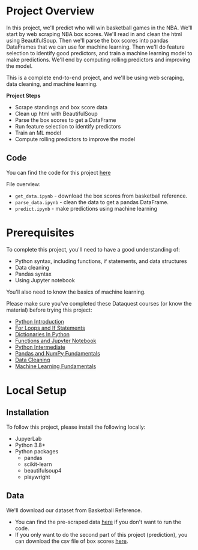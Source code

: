 # Project Overview

In this project, we'll predict who will win basketball games in the NBA.  We'll start by web scraping NBA box scores.  We'll read in and clean the html using BeautifulSoup.  Then we'll parse the box scores into pandas DataFrames that we can use for machine learning.  Then we'll do feature selection to identify good predictors, and train a machine learning model to make predictions.  We'll end by computing rolling predictors and improving the model.

This is a complete end-to-end project, and we'll be using web scraping, data cleaning, and machine learning.

**Project Steps**

* Scrape standings and box score data
* Clean up html with BeautifulSoup
* Parse the box scores to get a DataFrame
* Run feature selection to identify predictors
* Train an ML model
* Compute rolling predictors to improve the model

## Code

You can find the code for this project [here](https://github.com/dataquestio/project-walkthroughs/tree/master/nba_games)

File overview:

* `get_data.ipynb` - download the box scores from basketball reference.
* `parse_data.ipynb` - clean the data to get a pandas DataFrame.
* `predict.ipynb` - make predictions using machine learning

# Prerequisites

To complete this project, you'll need to have a good understanding of:

* Python syntax, including functions, if statements, and data structures
* Data cleaning
* Pandas syntax
* Using Jupyter notebook

You'll also need to know the basics of machine learning.

Please make sure you've completed these Dataquest courses (or know the material) before trying this project:

* [Python Introduction](https://www.dataquest.io/course/introduction-to-python/)
* [For Loops and If Statements](https://www.dataquest.io/course/for-loops-and-conditional-statements-in-python/)
* [Dictionaries In Python](https://www.dataquest.io/course/dictionaries-frequency-tables-and-functions-in-python/)
* [Functions and Jupyter Notebook](https://www.dataquest.io/course/python-functions-and-jupyter-notebook/)
* [Python Intermediate](https://www.dataquest.io/course/python-for-data-science-intermediate/)
* [Pandas and NumPy Fundamentals](https://www.dataquest.io/course/pandas-fundamentals/)
* [Data Cleaning](https://www.dataquest.io/course/python-datacleaning/)
* [Machine Learning Fundamentals](https://www.dataquest.io/course/machine-learning-fundamentals/)

# Local Setup

## Installation

To follow this project, please install the following locally:

* JupyerLab
* Python 3.8+
* Python packages
    * pandas
    * scikit-learn
    * beautifulsoup4
    * playwright

## Data

We'll download our dataset from Basketball Reference.  

* You can find the pre-scraped data [here](https://drive.google.com/uc?export=download&id=10uPrEUqhe1uxShKiiZciRJViYqhJcre6) if you don't want to run the code.
* If you only want to do the second part of this project (prediction), you can download the csv file of box scores [here](https://drive.google.com/uc?export=download&id=1YyNpERG0jqPlpxZvvELaNcMHTiKVpfWe).